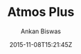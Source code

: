 ---
title: "Atmos Plus"
github: https://github.com/meliodus/meliodus.github.io
demo: http://meliodus.github.io/
author: Ankan Biswas

ssg:
  - Jekyll
cms:
  - No Cms
date: 2015-11-08T15:21:45Z
github_branch: master
description: "Introvert Geek Diaries ~ Ankan Biswas on the internet"
stale: true
---